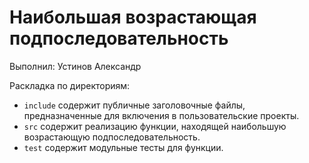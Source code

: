 # Наибольшая возрастающая подпоследовательность

Выполнил: Устинов Александр

Раскладка по директориям:

  - `include` содержит публичные заголовочные файлы, предназначенные для
    включения в пользовательские проекты.
  - `src` содержит реализацию функции, находящей наибольшую возрастающую подпоследовательность.
  - `test` содержит модульные тесты для функции.

<!-- - `docs` содержит документацию на класс. -->
